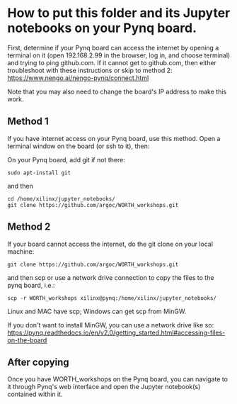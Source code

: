 # How to put this folder and its Jupyter notebooks on your Pynq board.

First, determine if your Pynq board can access the internet by opening a terminal on it (open 192.168.2.99 in the browser, log in, and choose terminal) and trying to ping github.com. If it cannot get to github.com, then either troubleshoot with these instructions or skip to method 2:
    https://www.nengo.ai/nengo-pynq/connect.html 

Note that you may also need to change the board's IP address to make this work.

## Method 1

If you have internet access on your Pynq board, use this method. Open a terminal window on the board (or ssh to it), then:

On your Pynq board, add git if not there:

    sudo apt-install git

and then

    cd /home/xilinx/jupyter_notebooks/
    git clone https://github.com/argoc/WORTH_workshops.git

## Method 2

If your board cannot access the internet, do the git clone on your local machine:

    git clone https://github.com/argoc/WORTH_workshops.git

and then scp or use a network drive connection to copy the files to the pynq board, i.e.:

    scp -r WORTH_workshops xilinx@pynq:/home/xilinx/jupyter_notebooks/

Linux and MAC have scp; Windows can get scp from MinGW. 

If you don't want to install MinGW, you can use a network drive like so: https://pynq.readthedocs.io/en/v2.0/getting_started.html#accessing-files-on-the-board

## After copying

Once you have WORTH_workshops on the Pynq board, you can navigate to it through Pynq's web interface and open the Jupyter notebook(s) contained within it.
